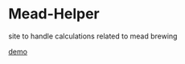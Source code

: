 # Mead-Helper
site to handle calculations related to mead brewing

[demo](https://GReichman.github.io/Mead-Helper/)
